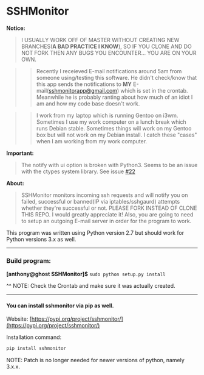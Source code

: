 # SSHMonitor


**Notice:**
> I USUALLY WORK OFF OF MASTER WITHOUT CREATING NEW BRANCHES(**A BAD PRACTICE I KNOW**), SO IF YOU CLONE AND DO NOT FORK THEN ANY BUGS YOU ENCOUNTER... YOU ARE ON YOUR OWN. 

>>Recently I receieved E-mail notifications around 5am from someone using/testing this software. He didn't check/know that this app sends the notifications to **MY** E-mail(sshmonitorapp@gmail.com) which is set in the crontab. Meanwhile he is probably ranting about how much of an idiot I am and how my code base doesn't work. 

>>I work from my laptop which is running Gentoo on i3wm. Sometimes I use my work computer on a lunch break which runs Debian stable. Sometimes things will work on my Gentoo box but will not work on my Debian install. I catch these "cases" when I am working from my work computer.

**Important:**
> The notify with ui option is broken with Python3. Seems to be an issue with the ctypes system library. See issue [#22](https://github.com/amboxer21/SSHMonitor/issues/22)

**About:**
>SSHMonitor monitors incoming ssh requests and will notify you on failed, successful or banned(IP via iptables/sshgaurd) attempts whether they're successful or not. PLEASE FORK INSTEAD OF CLONE THIS REPO. I would greatly appreciate it! Also, you are going to need to setup an outgoing E-mail server in order for the program to work.

This program was written using Python version 2.7 but should work for Python versions 3.x as well.

***

### Build program:

  **[anthony@ghost SSHMonitor]$** `sudo python setup.py install`

^^ NOTE: Check the Crontab and make sure it was actually created.

***

#### You can install sshmonitor via pip as well.

Website:
[https://pypi.org/project/sshmonitor/](https://pypi.org/project/sshmonitor/)

Installation command:
```python
pip install sshmonitor
```

NOTE: Patch is no longer needed for newer versions of python, namely 3.x.x.
